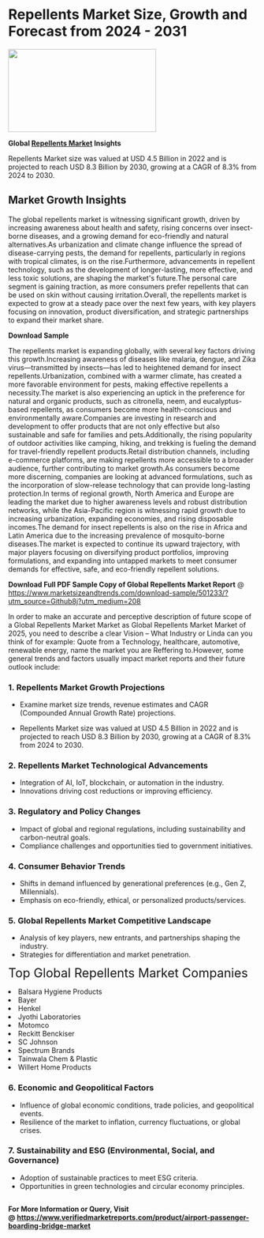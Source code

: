 <H1>Repellents Market Size, Growth and Forecast from 2024 - 2031</H1><img class="aligncenter size-medium wp-image-584254" src="https://thirdeyenews.in/wp-content/uploads/2024/09/Global-Market-Research-300x168.jpeg" alt="" width="300" height="168" /><p><strong>Global&nbsp;<a href="https://www.marketsizeandtrends.com/download-sample/501233/?utm_source=Github8j?utm_medium=208">Repellents Market</a> Insights</strong></p><p>Repellents Market size was valued at USD 4.5 Billion in 2022 and is projected to reach USD 8.3 Billion by 2030, growing at a CAGR of 8.3% from 2024 to 2030.</p><p><h2>Market Growth Insights</h2> <p>The global repellents market is witnessing significant growth, driven by increasing awareness about health and safety, rising concerns over insect-borne diseases, and a growing demand for eco-friendly and natural alternatives.As urbanization and climate change influence the spread of disease-carrying pests, the demand for repellents, particularly in regions with tropical climates, is on the rise.Furthermore, advancements in repellent technology, such as the development of longer-lasting, more effective, and less toxic solutions, are shaping the market's future.The personal care segment is gaining traction, as more consumers prefer repellents that can be used on skin without causing irritation.Overall, the repellents market is expected to grow at a steady pace over the next few years, with key players focusing on innovation, product diversification, and strategic partnerships to expand their market share.</p> <p><strong>Download Sample</strong></p> <p>The repellents market is expanding globally, with several key factors driving this growth.Increasing awareness of diseases like malaria, dengue, and Zika virus—transmitted by insects—has led to heightened demand for insect repellents.Urbanization, combined with a warmer climate, has created a more favorable environment for pests, making effective repellents a necessity.The market is also experiencing an uptick in the preference for natural and organic products, such as citronella, neem, and eucalyptus-based repellents, as consumers become more health-conscious and environmentally aware.Companies are investing in research and development to offer products that are not only effective but also sustainable and safe for families and pets.Additionally, the rising popularity of outdoor activities like camping, hiking, and trekking is fueling the demand for travel-friendly repellent products.Retail distribution channels, including e-commerce platforms, are making repellents more accessible to a broader audience, further contributing to market growth.As consumers become more discerning, companies are looking at advanced formulations, such as the incorporation of slow-release technology that can provide long-lasting protection.In terms of regional growth, North America and Europe are leading the market due to higher awareness levels and robust distribution networks, while the Asia-Pacific region is witnessing rapid growth due to increasing urbanization, expanding economies, and rising disposable incomes.The demand for insect repellents is also on the rise in Africa and Latin America due to the increasing prevalence of mosquito-borne diseases.The market is expected to continue its upward trajectory, with major players focusing on diversifying product portfolios, improving formulations, and expanding into untapped markets to meet consumer demands for effective, safe, and eco-friendly repellent solutions.<p><span class=""><strong>Download Full PDF Sample Copy of Global Repellents Market Report</strong> @ <a href="https://www.marketsizeandtrends.com/download-sample/501233/?utm_source=Github8j?utm_medium=208" target="_blank">https://www.marketsizeandtrends.com/download-sample/501233/?utm_source=Github8j?utm_medium=208</a></span></p><p>In order to make an accurate and perceptive description of future scope of a Global&nbsp;Repellents Market Market as Global&nbsp;Repellents Market Market of 2025, you need to describe a clear Vision &ndash; What Industry or Linda can you think of for example: Quote from a Technology, healthcare, automotive, renewable energy, name the market you are Reffering to.However, some general trends and factors usually impact market reports and their future outlook include:</p><h3>1.&nbsp;<strong>Repellents Market Growth Projections</strong></h3><ul><li>Examine market size trends, revenue estimates and CAGR (Compounded Annual Growth Rate) projections.</li><li><p>Repellents Market size was valued at USD 4.5 Billion in 2022 and is projected to reach USD 8.3 Billion by 2030, growing at a CAGR of 8.3% from 2024 to 2030.</p></li></ul><h3>2.&nbsp;<strong>Repellents Market Technological Advancements</strong></h3><ul><li>Integration of AI, IoT, blockchain, or automation in the industry.</li><li>Innovations driving cost reductions or improving efficiency.</li></ul><h3>3.&nbsp;<strong>Regulatory and Policy Changes</strong></h3><ul><li>Impact of global and regional regulations, including sustainability and carbon-neutral goals.</li><li>Compliance challenges and opportunities tied to government initiatives.</li></ul><h3>4.&nbsp;<strong>Consumer Behavior Trends</strong></h3><ul><li>Shifts in demand influenced by generational preferences (e.g., Gen Z, Millennials).</li><li>Emphasis on eco-friendly, ethical, or personalized products/services.</li></ul><h3>5.&nbsp;<strong>Global Repellents Market Competitive Landscape</strong></h3><ul><li>Analysis of key players, new entrants, and partnerships shaping the industry.</li><li>Strategies for differentiation and market penetration.</li></ul><p data-pm-slice="1 1 []"><span style="color: inherit; font-family: inherit; font-size: 25px;">Top Global Repellents Market Companies</span></p><div class="" data-test-id=""><p><li>Balsara Hygiene Products</li><li> Bayer</li><li> Henkel</li><li> Jyothi Laboratories</li><li> Motomco</li><li> Reckitt Benckiser</li><li> SC Johnson</li><li> Spectrum Brands</li><li> Tainwala Chem & Plastic</li><li> Willert Home Products</li></p></div><h3>6.&nbsp;<strong>Economic and Geopolitical Factors</strong></h3><ul><li>Influence of global economic conditions, trade policies, and geopolitical events.</li><li>Resilience of the market to inflation, currency fluctuations, or global crises.</li></ul><h3>7.&nbsp;<strong>Sustainability and ESG (Environmental, Social, and Governance)</strong></h3><ul><li>Adoption of sustainable practices to meet ESG criteria.</li><li>Opportunities in green technologies and circular economy principles.</li></ul><h2><strong style="font-size: 14px;">For More Information or Query, Visit @&nbsp;</strong><a style="background-color: #ffffff; font-size: 14px;" href="https://www.marketsizeandtrends.com/report/repellents-market/" target="_blank">https://www.verifiedmarketreports.com/product/airport-passenger-boarding-bridge-market</a></h2>